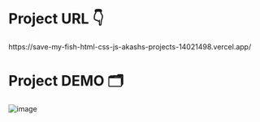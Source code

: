 
<h1>Project URL 👇</h1>
https://save-my-fish-html-css-js-akashs-projects-14021498.vercel.app/
<h1>Project DEMO 🗂️</h1>

![image](https://github.com/user-attachments/assets/5f7a29f3-766c-4402-8284-1b7aa4d83ed9)
